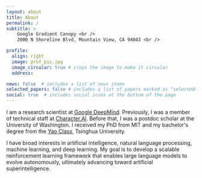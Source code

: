 ```yaml
---
layout: about
title: About
permalink: /
subtitle: >
    Google Gradient Canopy <br />
    2000 N Shoreline Blvd, Mountain View, CA 94043 <br />

profile:
  align: right
  image: prof_pic.jpg
  image_circular: true # crops the image to make it circular
  address:

news: false  # includes a list of news items
selected_papers: false # includes a list of papers marked as "selected={true}"
social: true  # includes social icons at the bottom of the page
---
```


I am a research scientist at [Google DeepMind](https://deepmind.google/).
Previously, I was a member of technical staff at [Character.AI](https://character.ai/).
Before that, I was a postdoc scholar at the University of Washington.
I received my PhD from MIT and my bachelor's degree from the [Yao Class](http://iiis.tsinghua.edu.cn/en/yaoclass/), Tsinghua University.

I have broad interests in artificial intelligence, natural language processing, machine learning, and deep learning.
My goal is to develop a scalable reinforcement learning framework that enables large language models to evolve autonomously, ultimately advancing toward artificial superintelligence.

<!-- Put your address / P.O. box / other info right below your picture. You can also disable any these elements by editing `profile` property of the YAML header of your `_pages/about.md`. Edit `_bibliography/papers.bib` and Jekyll will render your [publications page](/al-folio/publications/) automatically. -->